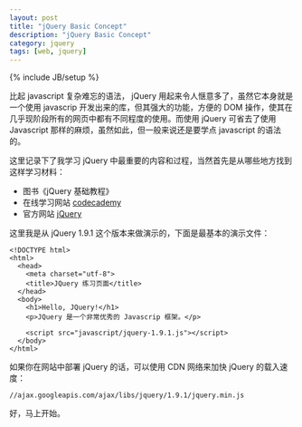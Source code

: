 ```yaml
---
layout: post
title: "jQuery Basic Concept"
description: "jQuery Basic Concept"
category: jquery
tags: [web, jquery]
---
```

{% include JB/setup %}

比起 javascript 复杂难忘的语法， jQuery 用起来令人惬意多了，虽然它本身就是一个使用 javascrip 开发出来的库，但其强大的功能，方便的 DOM 操作，使其在几乎现阶段所有的网页中都有不同程度的使用。而使用 jQuery 可省去了使用　Javascript 那样的麻烦，虽然如此，但一般来说还是要学点 javascript 的语法的。

这里记录下了我学习 jQuery 中最重要的内容和过程，当然首先是从哪些地方找到这样学习材料：

* 图书《jQuery 基础教程》
* 在线学习网站 [codecademy](http://www.codecademy.com/)
* 官方网站  [jQuery](http://jquery.com/)

这里我是从 jQuery 1.9.1 这个版本来做演示的，下面是最基本的演示文件：

    <!DOCTYPE html>
    <html>
      <head>
        <meta charset="utf-8">
        <title>JQuery 练习页面</title>
      </head>
      <body>
        <h1>Hello, JQuery!</h1>
        <p>JQuery 是一个非常优秀的 Javascrip 框架。</p>

        <script src="javascript/jquery-1.9.1.js"></script>
      </body>
    </html>

如果你在网站中部署 jQuery 的话，可以使用 CDN 网络来加快 jQuery 的载入速度：

    //ajax.googleapis.com/ajax/libs/jquery/1.9.1/jquery.min.js

好，马上开始。
